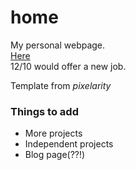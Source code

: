 # home
My personal webpage.  
[Here](https://amit3992.github.io/home/)  
12/10 would offer a new job.

Template from *pixelarity*

### Things to add
* More projects
* Independent projects
* Blog page(??!)


